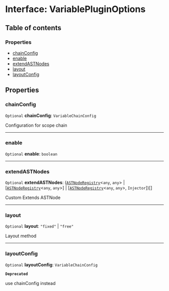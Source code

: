 # Interface: VariablePluginOptions

## Table of contents

### Properties

* [chainConfig](/en/auto-docs/editor/interfaces/VariablePluginOptions.md#chainconfig)
* [enable](/en/auto-docs/editor/interfaces/VariablePluginOptions.md#enable)
* [extendASTNodes](/en/auto-docs/editor/interfaces/VariablePluginOptions.md#extendastnodes)
* [layout](/en/auto-docs/editor/interfaces/VariablePluginOptions.md#layout)
* [layoutConfig](/en/auto-docs/editor/interfaces/VariablePluginOptions.md#layoutconfig)

## Properties

### chainConfig

`Optional` **chainConfig**: `VariableChainConfig`

Configuration for scope chain

***

### enable

`Optional` **enable**: `boolean`

***

### extendASTNodes

`Optional` **extendASTNodes**: ([`ASTNodeRegistry`](/en/auto-docs/editor/interfaces/ASTNodeRegistry.md)<`any`, `any`> | \[[`ASTNodeRegistry`](/en/auto-docs/editor/interfaces/ASTNodeRegistry.md)<`any`, `any`>] | \[[`ASTNodeRegistry`](/en/auto-docs/editor/interfaces/ASTNodeRegistry.md)<`any`, `any`>, `Injector`])\[]

Custom Extends ASTNode

***

### layout

`Optional` **layout**: `"fixed"` | `"free"`

Layout method

***

### layoutConfig

`Optional` **layoutConfig**: `VariableChainConfig`

**`Deprecated`**

use chainConfig instead

